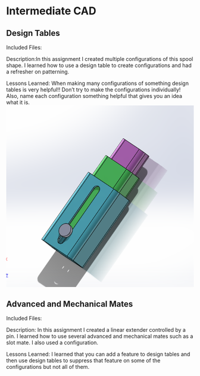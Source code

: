 # Intermediate CAD

## Design Tables

Included Files: 

Description:In this assignment I created multiple configurations of this spool shape. I learned how to use a design table to create configurations and had a refresher on patterning.

Lessons Learned: When making many configurations of something design tables is very helpful!! Don’t try to make the configurations individually! Also, name each configuration something helpful that gives you an idea what it is. 
![alt text](https://github.com/jbrown56/Intermediate_CAD/blob/master/Media/assem_advanced_and_mechanical.PNG)
## Advanced and Mechanical Mates
Included Files:

Description: In this assignment I created a linear extender controlled by a pin. I learned how to use several advanced and mechanical mates such as a slot mate. I also used a configuration. 

Lessons Learned: I learned that you can add a feature to design tables and then use design tables to suppress that feature on some of the configurations but not all of them. 

